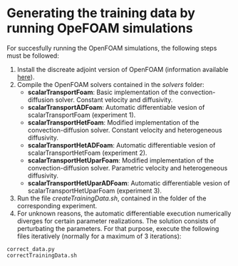 # Generating the training data by running OpeFOAM simulations
For succesfully running the OpenFOAM simulations, the following steps must be followed:
1. Install the discreate adjoint version of OpenFOAM (information available [here](https://gitlab.stce.rwth-aachen.de/towara/discreteadjointopenfoam_adwrapper)).
2. Compile the OpenFOAM solvers contained in the *solvers* folder:
   - **scalarTransportFoam**: Basic implementation of the convection-diffusion solver. Constant velocity and diffusivity.
   - **scalarTransportADFoam**: Automatic differentiable vesion of scalarTransportFoam (experiment 1).
   - **scalarTransportHetFoam**: Modified implementation of the convection-diffusion solver. Constant velocity and heterogeneous diffusivity.
   - **scalarTransportHetADFoam**: Automatic differentiable vesion of scalarTransportHetFoam (experiment 2).
   - **scalarTransportHetUparFoam**: Modified implementation of the convection-diffusion solver. Parametric velocity and heterogeneous diffusivity.
   - **scalarTransportHetUparADFoam**: Automatic differentiable vesion of scalarTransportHetUparFoam (experiment 3).
3. Run the file *createTrainingData.sh*, contained in the folder of the corresponding experiment.
4. For unknown reasons, the automatic differentiable execution numerically diverges for certain parameter realizations. The solution consists of perturbating the parameters. For that purpose, execute the following files iteratively (normally for a maximum of 3 iterations):
  ```
  correct_data.py
  correctTrainingData.sh
  ```

